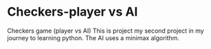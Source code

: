 # Checkers-player vs AI
Checkers game (player vs AI)
This is project my second project in my journey to learning python.
The AI uses a minimax algorithm.

